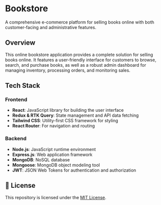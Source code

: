 # Bookstore

A comprehensive e-commerce platform for selling books online with both customer-facing and administrative features.

## Overview

This online bookstore application provides a complete solution for selling books online. It features a user-friendly interface for customers to browse, search, and purchase books, as well as a robust admin dashboard for managing inventory, processing orders, and monitoring sales.

## Tech Stack

### Frontend
- **React**: JavaScript library for building the user interface
- **Redux & RTK Query**: State management and API data fetching
- **Tailwind CSS**: Utility-first CSS framework for styling
- **React Router**: For navigation and routing

### Backend
- **Node.js**: JavaScript runtime environment
- **Express.js**: Web application framework
- **MongoDB**: NoSQL database
- **Mongoose**: MongoDB object modeling tool
- **JWT**: JSON Web Tokens for authentication and authorization


## 📄 License
This repository is licensed under the [MIT License](LICENSE).